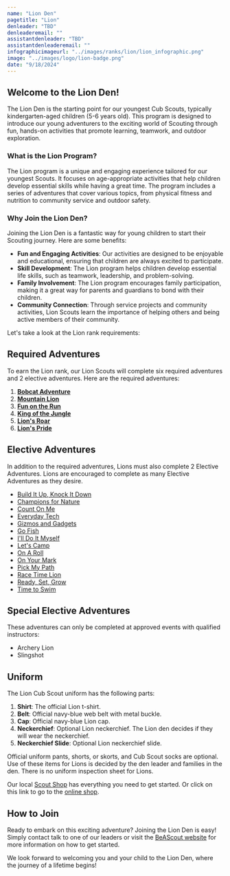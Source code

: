 ```yaml
---
name: "Lion Den"
pagetitle: "Lion"
denleader: "TBD"
denleaderemail: ""
assistantdenleader: "TBD"
assistantdenleaderemail: ""
infographicimageurl: "../images/ranks/lion/lion_infographic.png"
image: "../images/logo/lion-badge.png"
date: "9/18/2024"
---
```

## Welcome to the Lion Den!

The Lion Den is the starting point for our youngest Cub Scouts, typically kindergarten-aged children (5-6 years old). This program is designed to introduce our young adventurers to the exciting world of Scouting through fun, hands-on activities that promote learning, teamwork, and outdoor exploration.

### What is the Lion Program?

The Lion program is a unique and engaging experience tailored for our youngest Scouts. It focuses on age-appropriate activities that help children develop essential skills while having a great time. The program includes a series of adventures that cover various topics, from physical fitness and nutrition to community service and outdoor safety.

### Why Join the Lion Den?

Joining the Lion Den is a fantastic way for young children to start their Scouting journey. Here are some benefits:

- **Fun and Engaging Activities**: Our activities are designed to be enjoyable and educational, ensuring that children are always excited to participate.
- **Skill Development**: The Lion program helps children develop essential life skills, such as teamwork, leadership, and problem-solving.
- **Family Involvement**: The Lion program encourages family participation, making it a great way for parents and guardians to bond with their children.
- **Community Connection**: Through service projects and community activities, Lion Scouts learn the importance of helping others and being active members of their community.

Let's take a look at the Lion rank requirements:

## Required Adventures

To earn the Lion rank, our Lion Scouts will complete six required adventures and 2 elective adventures. Here are the required adventures:

1. [**Bobcat Adventure**](https://www.scouting.org/cub-scout-adventures/bobcat-lion/)
2. [**Mountain Lion**](https://www.scouting.org/cub-scout-adventures/mountain-lion/)
3. [**Fun on the Run**](https://www.scouting.org/cub-scout-adventures/fun-on-the-run/)
4. [**King of the Jungle**](https://www.scouting.org/cub-scout-adventures/king-of-the-jungle/)
5. [**Lion's Roar**](https://www.scouting.org/cub-scout-adventures/lions-roar/)
6. [**Lion's Pride**](https://www.scouting.org/cub-scout-adventures/lions-pride/)

## Elective Adventures

In addition to the required adventures, Lions must also complete 2 Elective Adventures. Lions are encouraged to complete as many Elective Adventures as they desire.

- [Build It Up, Knock It Down](https://www.scouting.org/cub-scout-adventures/build-it-up-knock-it-down/)
- [Champions for Nature](https://www.scouting.org/cub-scout-adventures/champions-for-nature-lion/)
- [Count On Me](https://www.scouting.org/cub-scout-adventures/count-on-me/)
- [Everyday Tech](https://www.scouting.org/cub-scout-adventures/everyday-tech/)
- [Gizmos and Gadgets](https://www.scouting.org/cub-scout-adventures/gizmos-and-gadgets/)
- [Go Fish](https://www.scouting.org/cub-scout-adventures/go-fish/)
- [I'll Do It Myself](https://www.scouting.org/cub-scout-adventures/ill-do-it-myself/)
- [Let's Camp](https://www.scouting.org/cub-scout-adventures/lets-camp-lion/)
- [On A Roll](https://www.scouting.org/cub-scout-adventures/on-a-roll/)
- [On Your Mark](https://www.scouting.org/cub-scout-adventures/on-your-mark/)
- [Pick My Path](https://www.scouting.org/cub-scout-adventures/pick-my-path-lion/)
- [Race Time Lion](https://www.scouting.org/cub-scout-adventures/race-time-lion/)
- [Ready, Set, Grow](https://www.scouting.org/cub-scout-adventures/ready-set-grow/)
- [Time to Swim](https://www.scouting.org/cub-scout-adventures/time-to-swim/)

## Special Elective Adventures

These adventures can only be completed at approved events with qualified instructors:

- Archery Lion
- Slingshot

## Uniform

The Lion Cub Scout uniform has the following parts:

1. **Shirt**: The official Lion t-shirt.
2. **Belt**: Official navy-blue web belt with metal buckle.
3. **Cap**: Official navy-blue Lion cap.
4. **Neckerchief**: Optional Lion neckerchief. The Lion den decides if they will wear the neckerchief.
5. **Neckerchief Slide**: Optional Lion neckerchief slide.

Official uniform pants, shorts, or skorts, and Cub Scout socks are optional. Use of these items for Lions is decided by the den leader and families in the den. There is no uniform inspection sheet for Lions.

Our local [Scout Shop](https://www.bing.com/search?pglt=513&q=troy+scout+shop&cvid=43d8bcc8c6e0485fa7dbde8ada51db3c&gs_lcrp=EgZjaHJvbWUyBggAEEUYOTIGCAEQABhAMgYIAhAAGEDSAQgyMzA1ajBqMagCALACAA&FORM=ANNTA1&PC=W099) has everything you need to get started. Or click on this link to go to the [online shop](https://www.scoutshop.org/cub-scout-lion).

## How to Join

Ready to embark on this exciting adventure? Joining the Lion Den is easy! Simply contact talk to one of our leaders or visit the [BeAScout website](https://beascout.scouting.org/list/?zip=48038&program%5B%5D=pack&unitID=233029) for more information on how to get started.

We look forward to welcoming you and your child to the Lion Den, where the journey of a lifetime begins!
